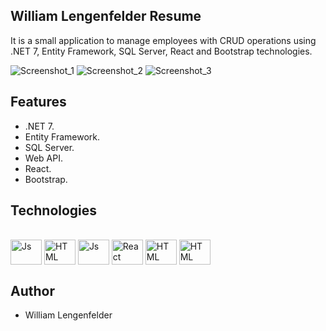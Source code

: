 ## William Lengenfelder Resume

It is a small application to manage employees with CRUD operations using .NET 7, Entity Framework, SQL Server, React and Bootstrap technologies.

![Screenshot_1](https://github.com/willfelder/employeemgmt/assets/73253144/319c21de-6de2-4ebe-8b9f-99822bb446b0)
![Screenshot_2](https://github.com/willfelder/employeemgmt/assets/73253144/f5a2e057-d155-4800-b826-84471c232916)
![Screenshot_3](https://github.com/willfelder/employeemgmt/assets/73253144/e2430267-4112-409b-adb3-0ec328d71876)

## Features
- .NET 7.
- Entity Framework.
- SQL Server.
- Web API.
- React.
- Bootstrap.

## Technologies

<div style="display: inline_block"><br>
  <img align="center" alt="Js" height="40" width="50" src="https://cdn.jsdelivr.net/gh/devicons/devicon/icons/csharp/csharp-original.svg">
  <img align="center" alt="HTML" height="40" width="50" src="https://cdn.jsdelivr.net/gh/devicons/devicon/icons/microsoftsqlserver/microsoftsqlserver-plain-wordmark.svg">
  <img align="center" alt="Js" height="40" width="50" src="https://cdn.jsdelivr.net/gh/devicons/devicon/icons/javascript/javascript-original.svg">
  <img align="center" alt="React" height="40" width="50" src="https://cdn.jsdelivr.net/gh/devicons/devicon/icons/react/react-original-wordmark.svg">
  <img align="center" alt="HTML" height="40" width="50" src="https://cdn.jsdelivr.net/gh/devicons/devicon/icons/html5/html5-original-wordmark.svg">
  <img align="center" alt="HTML" height="40" width="50" src="https://cdn.jsdelivr.net/gh/devicons/devicon/icons/bootstrap/bootstrap-original.svg">
</div>

## Author

- William Lengenfelder
